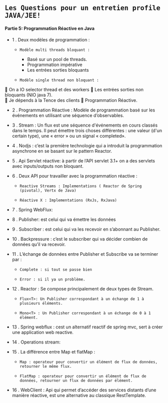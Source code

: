 ## <samp>Les Questions pour un entretien profile JAVA/JEE!</samp>

#### Partie 5: Programmation Réactive en Java

- 1 . Deux modèles de programmation :
  * 	Modèle multi threads bloquant : 
    *  Basé sur un pool de threads. 
    *  Programmation impérative
    *  Les entrées sorties bloquants
  * 	Modèle single thread non bloquant : 
	On a IO selector thread et des workers
	Les entrées sorties non bloquants (NIO java 7).  
	Je dépends à la Tence des clients
	Programmation Réactive.

- 2 . Programmation Réactive : Modèle de programmation basé sur les événements en utilisant une séquence d’observables.

- 3 .	Stream : Un flux est une séquence d'événements en cours classés dans le temps. Il peut émettre trois choses différentes : une valeur (d'un certain type), une « error » ou un signal « completed».
	
- 4 .	Nodjs : c’est la première technologie qui a introduit la programmation asynchrone en se basant sur le pattern Reactor.

- 5 . Api Servlet réactive: à partir de l’API servlet 3.1+ on a des servlets avec inputs/outputs non bloquant.

- 6 . Deux API pour travailler avec la programmation réactive :
  * 	Reactive Streams : Implementations ( Reactor de Spring (pivotal), Vertx de Java)
  * 	Réactive X : Implementations (RxJs, RxJava)

- 7 . Spring WebFlux:

- 8 .	Publisher: est celui qui va émettre les données

- 9 .	Subscriber : est celui qui va les recevoir en s’abonnant au Publisher.

- 10 .	Backpressure : c’est le subscriber qui va décider combien de données qu’il va recevoir.

- 11 .	L’échange de données entre Publisher et Subscribe va se terminer par :
  *  	Complete : si tout se passe bien
  * 	Error : si il ya un problème.

- 12 .	Reactor : Se compose principalement de deux types de Stream.
  * 	Flux<T>: Un Publisher correspondant à un échange de 1 à plusieurs éléments.
  * 	Mono<T> : Un Publisher correspondant à un échange de 0 à 1 élément.

- 13 .	Spring webflux : cest un alternatif reactif de spring mvc, sert à créer une application web reactive.

- 14 . Operations stream:

- 15 .	La différence entre Map et flatMap : 
  * 	Map : operateur pour convertir un élément de flux de données, retourner le même flux.
  * 	FlatMap : operateur pour convertir un élément de flux de données, retourner un flux de données par élément.

- 16 .	WebClient : Api qui permet d’accéder des services distants d’une manière réactive, est une alternative au classique RestTemplate.
